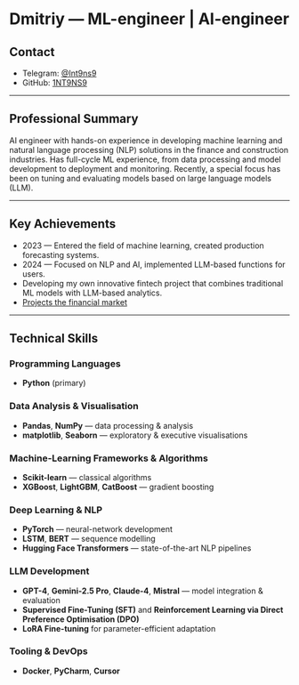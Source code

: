 # Dmitriy — ML-engineer | AI-engineer

## Contact
- Telegram: [@Int9ns9](https://t.me/Int9ns9)
- GitHub: [1NT9NS9](https://github.com/1NT9NS9)

---

## Professional Summary
AI engineer with hands-on experience in developing machine learning and natural language processing (NLP) solutions in the finance and construction industries. Has full-cycle ML experience, from data processing and model development to deployment and monitoring. Recently, a special focus has been on tuning and evaluating models based on large language models (LLM).

---

## Key Achievements
- 2023 — Entered the field of machine learning, created production forecasting systems.
- 2024 — Focused on NLP and AI, implemented LLM-based functions for users.
- Developing my own innovative fintech project that combines traditional ML models with LLM-based analytics.
- [Projects the financial market](https://github.com/1NT9NS9/1NT9NS9/blob/main/README(finance).md)

---

## Technical Skills

### Programming Languages
- **Python** (primary)

### Data Analysis & Visualisation
- **Pandas**, **NumPy** — data processing & analysis
- **matplotlib**, **Seaborn** — exploratory & executive visualisations

### Machine-Learning Frameworks & Algorithms
- **Scikit-learn** — classical algorithms
- **XGBoost**, **LightGBM**, **CatBoost** — gradient boosting

### Deep Learning & NLP
- **PyTorch** — neural-network development
- **LSTM**, **BERT** — sequence modelling
- **Hugging Face Transformers** — state-of-the-art NLP pipelines

### LLM Development
- **GPT-4**, **Gemini-2.5 Pro**, **Claude-4**, **Mistral** — model integration & evaluation
- **Supervised Fine-Tuning (SFT)** and **Reinforcement Learning via Direct Preference Optimisation (DPO)**
- **LoRA Fine-tuning** for parameter-efficient adaptation

### Tooling & DevOps
- **Docker**, **PyCharm**, **Cursor**

